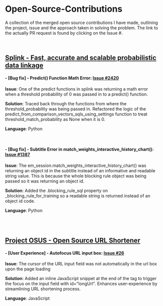 # Open-Source-Contributions
A collection of the merged open source contributions I have made, outlining the project, issue and the approach taken in solving the problem. The link to the actually PR request is found by clicking on the Issue #.

<br>

## [Splink - Fast, accurate and scalable probabilistic data linkage](https://github.com/moj-analytical-services/splink)


#### - [**Bug fix**] - Predict() Function Math Error: [Issue #2420](https://github.com/moj-analytical-services/splink/pull/2425)


**Issue**: One of the predict functions in splink was returning a math error when a threshold probability of 0 was passed in to a predict() function.

**Solution**: Traced back through the functions from where the threshold_probability was being passed in. Refactored the logic of the predict_from_comparison_vectors_sqls_using_settings function to treat threshold_match_probability as None when it is 0.

**Language**: Python

<br>

#### - [**Bug fix**] - Subtitle Error in match_weights_interactive_history_chart(): [Issue #1387](https://github.com/moj-analytical-services/splink/pull/2446)

**Issue**: The em_session.match_weights_interactive_history_chart() was returning an object id in the subtitle instead of an informative and readable string value. This is because the whole blocking rule object was being passed so it was returning an object id. 

**Solution**: Added the .blocking_rule_sql property on _blocking_rule_for_training so a readable string is returned instead of an object id code.

**Language**: Python

<br><br>

## [Project OSUS - Open Source URL Shortener](https://github.com/harshithtunuguntla/project-osus)

#### - [User Experience] - Autofocus URL input box: [Issue #26](https://github.com/harshithtunuguntla/project-osus/pull/38)

**Issue**: The cursor of the URL input field was not automatically in the url box upon the page loading

**Solution**: Added an inline JavaScript snippet at the end of the <body> tag to trigger the focus on the input field with id="longUrl". Enhances user-experience by streamlining URL shortening process.

**Language**: JavaScript


